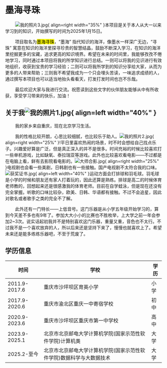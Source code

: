 # 墨海寻珠
$\qquad$![我的照片3.jpg](主页/我的照片3.jpg){ align=right width="35%" }本项目是关于本人从大一以来学习到的知识，开始撰写的时间为2025年1月15日。

$\qquad$项目取名为<mark>墨海寻珠</mark>，“墨海” 指代知识的海洋，像墨水一样深广无边，“寻珠” 寓意在知识的海洋里探寻珍贵的智慧结晶，鼓励不断深入学习，在知识的海洋里挖掘更多的宝藏，追求更高的知识境界。希望在未来的时间里，我能够孜孜不倦地学习，同时通过本项目将我的所学知识进行总结。一则可以将我的见识进行有效地组织，收获到宝贵的学习经验；二则可以将我所学到的知识分享给大家，从而为更多的人带来帮助；三则我不希望我成为一个只会埋头苦读，一味追求成绩的人，通过撰写本项目也可以适当地抬头看看天，打发打发时间也岂不乐哉。

$\qquad$最后欢迎大家与我进行交流。祝愿读到这些文字的伙伴朋友能够从中有所收获，享受学习带来的快乐，加油！
## 关于我![我的照片1.jpg](主页/我的照片1.jpg){ align=left width="40%" }
$\qquad$我的家乡来自重庆，现在北京学习生活。

$\qquad$我的性格比较开朗，心思比较细腻，也比较乐于助人。![我的照片2.jpg](主页/我的照片2.jpg){ align=right width="25%" }!平日里喜欢热闹的场景，时不时会想给自己找点乐子。兴趣爱好算是广泛，但是真正深入的并不是很多。时间充裕的时候比较喜欢打一些单机游戏，比如缺氧、泰拉瑞亚等游戏。此外也比较喜欢看电影——不过都是在电脑上看，鲜有去影院看电影的。![大师合影.jpg](主页/大师合影.jpg){ align=right width="25%" }电视剧也会看一些美剧，日韩剧也有一些接触。国产电视剧不太符合我的口味。![获奖证书.jpg](主页/获奖证书.jpg){ align=left width="40%" }运动方面会打排球和羽毛球。羽毛球是小学的时候和朋友还有家人打着玩的，因此还算是熟练。排球是高二的时候体育老师教的，回想起来还是很感激我的体育老师。目前在自学蛙泳，但是现在还没有完全掌握。听歌的口味比较杂，欧美、日韩、华语都有接触。不过不会追星，因此对歌名或者歌手之类的完全不了解。

$\qquad$此外还有一门特长——上低音号。这门乐器是从小学五年级开始学习的，算到今天差不多也有9年了。参加大大小小的比赛也不胜枚举，上大学之前一年会参加2~3次。说实话起初我并不是特别喜欢这门乐器，重量又重，音色也不太行。不过我不是一个喜欢放弃的人，所以后来还是坚持下来了，慢慢也就喜欢上了。希望未来还是能多练练乐器吧，不至于荒废了。
## 学历信息
|时间|学校|学历|
|-|-|-|
|2011.9-2017.6|重庆市沙坪坝区育英小学|小学|
|2017.9-2020.6|重庆市渝北区重庆一中寄宿学校|初中|
|2020.9-2023.6|重庆市沙坪坝区重庆市第一中学校|高中|
|2023.9-2025.1|北京市北京邮电大学计算机学院(国家示范性软件学院)计算机类|大学|
|2025.2-至今|北京市北京邮电大学计算机学院(国家示范性软件学院)数据科学与大数据技术|大学|